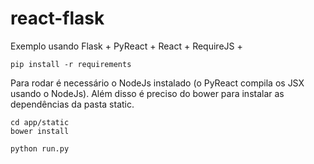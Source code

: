 # react-flask
Exemplo usando Flask + PyReact + React + RequireJS + 

```
pip install -r requirements
```


Para rodar é necessário o NodeJs instalado (o PyReact compila os JSX usando o NodeJs).
Além disso é preciso do bower para instalar as dependências da pasta static.

```
cd app/static
bower install
```

```
python run.py
```
